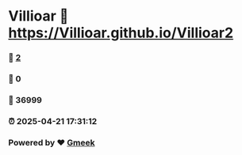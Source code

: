 # Villioar :link: https://Villioar.github.io/Villioar2 
### :page_facing_up: [2](https://Villioar.github.io/Villioar2/tag.html) 
### :speech_balloon: 0 
### :hibiscus: 36999 
### :alarm_clock: 2025-04-21 17:31:12 
### Powered by :heart: [Gmeek](https://github.com/Meekdai/Gmeek)
